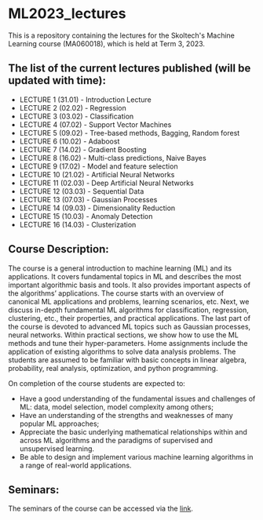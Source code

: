 # ML2023_lectures
This is a repository containing the lectures for the Skoltech's Machine Learning course (MA060018), which is held at Term 3, 2023.

## The list of the current lectures published (will be updated with time):
- LECTURE 1 (31.01) - Introduction Lecture
- LECTURE 2 (02.02) - Regression
- LECTURE 3 (03.02) - Classification
- LECTURE 4 (07.02) - Support Vector Machines
- LECTURE 5 (09.02) - Tree-based methods, Bagging, Random forest
- LECTURE 6 (10.02) - Adaboost
- LECTURE 7 (14.02) - Gradient Boosting
- LECTURE 8 (16.02) - Multi-class predictions, Naive Bayes
- LECTURE 9 (17.02) - Model and feature selection
- LECTURE 10 (21.02) - Artificial Neural Networks
- LECTURE 11 (02.03) - Deep Artificial Neural Networks
- LECTURE 12 (03.03) - Sequential Data
- LECTURE 13 (07.03) - Gaussian Processes
- LECTURE 14 (09.03) - Dimensionality Reduction
- LECTURE 15 (10.03) - Anomaly Detection
- LECTURE 16 (14.03) - Clusterization

## Course Description:
The course is a general introduction to machine learning (ML) and its applications. It covers fundamental topics in ML and describes the most important algorithmic basis and tools. It also provides important aspects of the algorithms’ applications. The course starts with an overview of canonical ML applications and problems, learning scenarios, etc. Next, we discuss in-depth fundamental ML algorithms for classification, regression, clustering, etc., their properties, and practical applications. The last part of the course is devoted to advanced ML topics such as Gaussian processes, neural networks. Within practical sections, we show how to use the ML methods and tune their hyper-parameters. Home assignments include the application of existing algorithms to solve data analysis problems. The students are assumed to be familiar with basic concepts in linear algebra, probability, real analysis, optimization, and python programming.

On completion of the course students are expected to:

- Have a good understanding of the fundamental issues and challenges of ML: data, model selection, model complexity among others;
- Have an understanding of the strengths and weaknesses of many popular ML approaches;
- Appreciate the basic underlying mathematical relationships within and across ML algorithms and the paradigms of supervised and unsupervised learning.
- Be able to design and implement various machine learning algorithms in a range of real-world applications.

## Seminars:
The seminars of the course can be accessed via the [link](https://github.com/adasegroup/ML2023_seminars).
